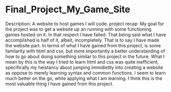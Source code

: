 # Final_Project_My_Game_Site
 Description: A website to host games I will code.
 project recap: My goal for the project was to get a website up an running with some functioning games hosted on it. In that respect I have failed. That being said what I have accomplished is half of it, albeit, incompletely. That is to say I have made the website part. In terms of what I have gained from this project, is some familarity with html and css, but more importantly a better understanding of how to go about doing something similar to this project in the future. What I mean by this is the way I tried to learn html and css was quite inefficient, specifically my heistancy about jumping immidietlly into creating a website as oppose to merely learning syntax and common functions. I seem to learn much better on the go, while applying what I am learning. I think this is the most valuable thing I have gained from this project.
